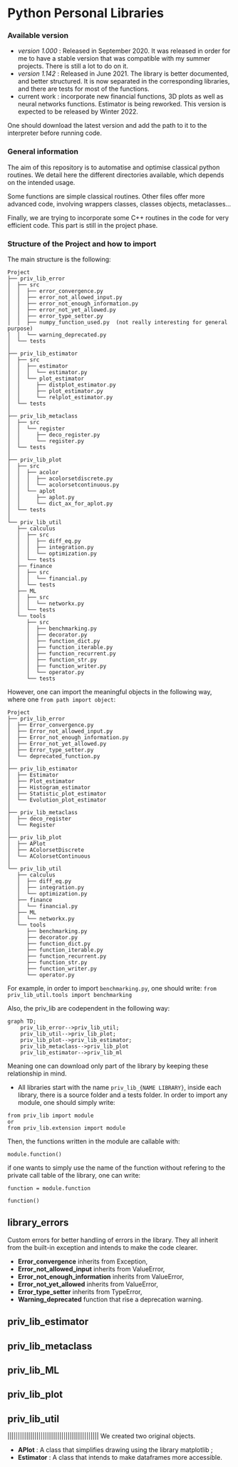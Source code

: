 # Python Personal Libraries

### Available version

* *version 1.000* :  Released in September 2020. It was released in order for me to have a stable version that was compatible with my summer projects. There is still a lot to do on it. 
* *version 1.142* : Released in June 2021. The library is better documented, and better structured. It is now separated in the corresponding libraries, and there are tests for most of the functions.
* current work : incorporate new financial functions, 3D plots as well as neural networks functions. Estimator is being reworked. This version is expected to be released by Winter 2022.


One should download the latest version and add the path to it to the interpreter before running code.

### General information

The aim of this repository is to automatise and optimise classical python routines. We detail here the different directories available, which depends on the intended usage. 

Some functions are simple classical routines. Other files offer more advanced code, involving wrappers classes, classes objects, metaclasses…

Finally, we are trying to incorporate some C++ routines in the code for very efficient code. This part is still in the project phase.
 
### Structure of the Project and how to import

The main structure is the following:
```
Project
├── priv_lib_error 
│  ├── src
│  │  ├── error_convergence.py
│  │  ├── error_not_allowed_input.py
│  │  ├── error_not_enough_information.py
│  │  ├── error_not_yet_allowed.py
│  │  ├── error_type_setter.py
│  │  ├── numpy_function_used.py  (not really interesting for general purpose)
│  │  └── warning_deprecated.py
│  └── tests
│
├── priv_lib_estimator 
│  ├── src
│  │  ├── estimator
│  │  │  └── estimator.py
│  │  └── plot_estimator
│  │     ├── distplot_estimator.py
│  │     ├── plot_estimator.py
│  │     └── relplot_estimator.py
│  └── tests
│
├── priv_lib_metaclass 
│  ├── src
│  │  └── register
│  │     ├── deco_register.py
│  │     └── register.py
│  └── tests
│
├── priv_lib_plot 
│  ├── src
│  │  ├── acolor
│  │  │  ├── acolorsetdiscrete.py
│  │  │  └── acolorsetcontinuous.py
│  │  └── aplot
│  │     ├── aplot.py
│  │     └── dict_ax_for_aplot.py
│  └── tests
│
└── priv_lib_util 
   ├── calculus
   │  ├── src
   │  │  ├── diff_eq.py
   │  │  ├── integration.py
   │  │  └── optimization.py
   │  └── tests
   ├── finance
   │  ├── src
   │  │  └── financial.py
   │  └── tests
   ├── ML  
   │  ├── src
   │  │  └── networkx.py
   │  └── tests
   └── tools
      ├── src
      │  ├── benchmarking.py
      │  ├── decorator.py
      │  ├── function_dict.py
      │  ├── function_iterable.py
      │  ├── function_recurrent.py
      │  ├── function_str.py
      │  ├── function_writer.py
      │  └── operator.py
      └── tests
```

However, one can import the meaningful objects in the following way, where one `from path import object`:

```
Project
├── priv_lib_error 
│  ├── Error_convergence.py
│  ├── Error_not_allowed_input.py
│  ├── Error_not_enough_information.py
│  ├── Error_not_yet_allowed.py
│  ├── Error_type_setter.py
│  └── deprecated_function.py
│
├── priv_lib_estimator 
│  ├── Estimator
│  ├── Plot_estimator
│  ├── Histogram_estimator
│  ├── Statistic_plot_estimator
│  └── Evolution_plot_estimator
│
├── priv_lib_metaclass 
│  ├── deco_register
│  └── Register
│
├── priv_lib_plot 
│  ├── APlot
│  ├── AColorsetDiscrete
│  └── AColorsetContinuous
│
└── priv_lib_util 
   ├── calculus
   │  ├── diff_eq.py
   │  ├── integration.py
   │  └── optimization.py
   ├── finance
   │  └── financial.py
   ├── ML  
   │  └── networkx.py
   └── tools
      ├── benchmarking.py
      ├── decorator.py
      ├── function_dict.py
      ├── function_iterable.py
      ├── function_recurrent.py
      ├── function_str.py
      ├── function_writer.py
      └── operator.py
```




For example, in order to import `benchmarking.py`, one should write:  `from priv_lib_util.tools import benchmarking`

Also, the priv_lib are codependent in the following way:

```mermaid
graph TD;
    priv_lib_error-->priv_lib_util;
    priv_lib_util-->priv_lib_plot;
    priv_lib_plot-->priv_lib_estimator;
    priv_lib_metaclass-->priv_lib_plot
    priv_lib_estimator-->priv_lib_ml

```

Meaning one can download only part of the library by keeping these relationship in mind.

* All libraries start with the name `priv_lib_{NAME LIBRARY}`,
inside each library,  there is a source folder and a tests folder. In order to import any module, one should simply write:

```
from priv_lib import module
or
from priv_lib.extension import module
```

Then, the functions written in the module are callable with:

```
module.function()
```

if one wants to simply use the name of the function without refering to the private call table of the library, one can write:

```
function = module.function

function()
```


## library_errors

Custom errors for better handling of errors in the library. They all inherit from the built-in exception and intends to make the code clearer.

* **Error_convergence** inherits from Exception,
* **Error_not_allowed_input** inherits from ValueError,
* **Error_not_enough_information** inherits from ValueError,
* **Error_not_yet_allowed** inherits from ValueError,
* **Error_type_setter** inherits from TypeError,
* **Warning_deprecated** function that rise a deprecation warning.

## priv_lib_estimator

## priv_lib_metaclass

## priv_lib_ML

## priv_lib_plot

## priv_lib_util



||||||||||||||||||||||||||||||||||||||||||||
We created two original objects. 

* **APlot** : A class that simplifies drawing using the library matplotlib ; 
* **Estimator** : A class that intends to make dataframes more accessible. 
